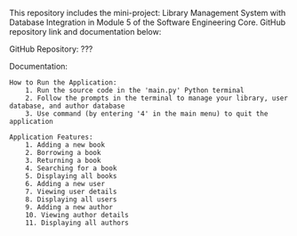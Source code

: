 This repository includes the mini-project: Library Management System with Database Integration in Module 5 of the Software Engineering Core. GitHub repository link and documentation below:

GitHub Repository: ???

Documentation:

    How to Run the Application:
        1. Run the source code in the 'main.py' Python terminal
        2. Follow the prompts in the terminal to manage your library, user database, and author database
        3. Use command (by entering '4' in the main menu) to quit the application

    Application Features:
        1. Adding a new book
        2. Borrowing a book
        3. Returning a book
        4. Searching for a book
        5. Displaying all books
        6. Adding a new user
        7. Viewing user details
        8. Displaying all users
        9. Adding a new author
        10. Viewing author details
        11. Displaying all authors